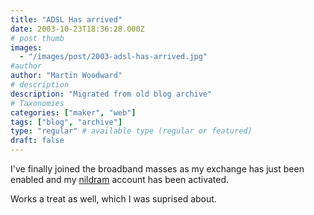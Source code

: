 ```yaml
---
title: "ADSL Has arrived"
date: 2003-10-23T18:36:28.000Z
# post thumb
images:
  - "/images/post/2003-adsl-has-arrived.jpg"
#author
author: "Martin Woodward"
# description
description: "Migrated from old blog archive"
# Taxonomies
categories: ["maker", "web"]
tags: ["blog", "archive"]
type: "regular" # available type (regular or featured)
draft: false
---
```

I've finally joined the broadband masses as my exchange has just been enabled and my [nildram](http://www.nildram.com) account has been activated.

Works a treat as well, which I was suprised about.